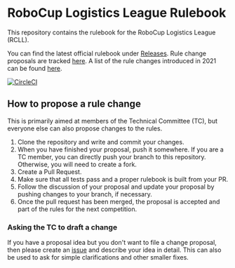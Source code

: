 # RoboCup Logistics League Rulebook

This repository contains the rulebook for the RoboCup Logistics League (RCLL).

You can find the latest official rulebook under
[Releases](https://github.com/robocup-logistics/rcll-rulebook/releases).
Rule change proposals are tracked
[here](https://github.com/robocup-logistics/rcll-rulebook/pulls).
A list of the rule changes introduced in 2021 can be found
[here](https://github.com/robocup-logistics/rcll-rulebook/pulls?utf8=%E2%9C%93&q=is%3Apr+label%3Aaccepted-rule-change+milestone%3A%22RoboCup+2021%22+).

[![CircleCI](https://circleci.com/gh/robocup-logistics/rcll-rulebook.svg?style=svg)](https://circleci.com/gh/robocup-logistics/rcll-rulebook)

## How to propose a rule change
This is primarily aimed at members of the Technical Committee (TC), but everyone
else can also propose changes to the rules.

1. Clone the repository and write and commit your changes.
1. When you have finished your proposal, push it somewhere.
   If you are a TC member, you can directly push your branch to this repository.
   Otherwise, you will need to create a fork.
1. Create a Pull Request.
1. Make sure that all tests pass and a proper rulebook is built from your PR.
1. Follow the discussion of your proposal and update your proposal by pushing
   changes to your branch, if necessary.
1. Once the pull request has been merged, the proposal is accepted and part of
   the rules for the next competition.

### Asking the TC to draft a change
If you have a proposal idea but you don't want to file a change proposal, then
please create an
[issue](https://github.com/robocup-logistics/rcll-rulebook/issues) and describe
your idea in detail.
This can also be used to ask for simple clarifications and other smaller fixes.
